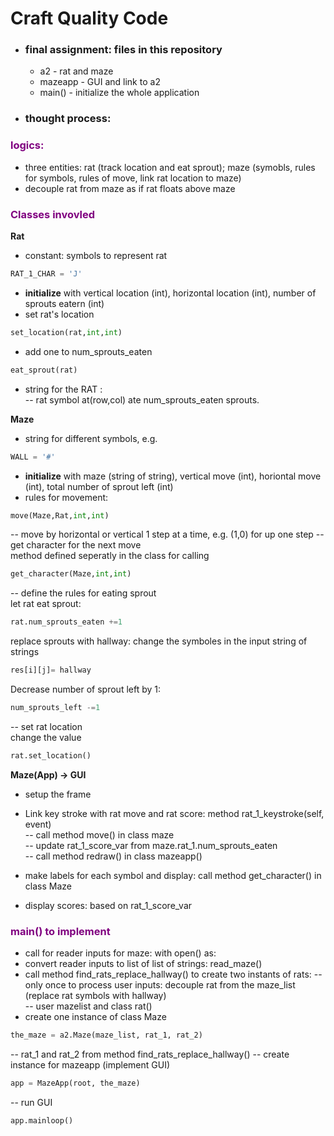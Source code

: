 # Craft Quality Code  

* ### __final assignment:__ files in this repository
   * a2 - rat and maze
   * mazeapp - GUI and link to a2
   * main() - initialize the whole application
* ### __thought process:__  
### <span style="color:purple">logics: </span>
- three entities: rat (track location and eat sprout); maze (symobls, rules for symbols, rules of move, link rat location to maze)  
- decouple rat from maze as if rat floats above maze  


### <span style="color:purple">Classes invovled</span>  
__Rat__  
- constant: symbols to represent rat  
```python  
RAT_1_CHAR = 'J'
```  
- __initialize__ with vertical location (int), horizontal location (int), number of sprouts eatern (int)
- set rat's location  
```python 
set_location(rat,int,int)  
```  
- add one to num_sprouts_eaten 
```python 
eat_sprout(rat) 
```
- string for the RAT :  
-- rat symbol at(row,col) ate num_sprouts_eaten sprouts.    



__Maze__  
- string for different symbols, e.g.  
```python  
WALL = '#'
```  
- __initialize__ with maze (string of string), vertical move (int), horiontal move (int), total number of sprout left (int) 
- rules for movement: 
```python  
move(Maze,Rat,int,int)
```  
-- move by horizontal or vertical 1 step at a time, e.g. (1,0) for up one step
-- get character for the next move  
method defined seperatly in the class for calling  
```python  
get_character(Maze,int,int)
```  
-- define the rules for eating sprout  
let rat eat sprout:  
```python 
rat.num_sprouts_eaten +=1
```
replace sprouts with hallway: change the symboles in the input string of strings  
```python 
res[i][j]= hallway
```
Decrease number of sprout left by 1: 
```python 
num_sprouts_left -=1
```
-- set rat location  
change the value 
```python 
rat.set_location()  
```

__Maze(App) -> GUI__  
- setup the frame  

- Link key stroke with rat move and rat score: method rat_1_keystroke(self, event)  
-- call method move() in class maze  
-- update rat_1_score_var from maze.rat_1.num_sprouts_eaten  
-- call method redraw() in class mazeapp()  

- make labels for each symbol and display: call method get_character() in class Maze  

- display scores: based on rat_1_score_var
  


### <span style="color:purple">main() to implement  </span>
- call for reader inputs for maze: with open() as: 
- convert reader inputs to list of list of strings: read_maze()  
- call method find_rats_replace_hallway() to create two instants of rats:
-- only once to process user inputs: decouple rat from the maze_list (replace rat symbols with hallway)  
-- user mazelist and class rat()
- create one instance of class Maze   
```python 
the_maze = a2.Maze(maze_list, rat_1, rat_2)
```
-- rat_1 and rat_2 from method find_rats_replace_hallway() 
-- create instance for mazeapp (implement GUI)
```python 
app = MazeApp(root, the_maze)
```
-- run GUI 
```python 
app.mainloop()
```
